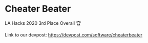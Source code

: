 # Cheater Beater
LA Hacks 2020 3rd Place Overall :trophy: 

Link to our devpost: https://devpost.com/software/cheaterbeater

